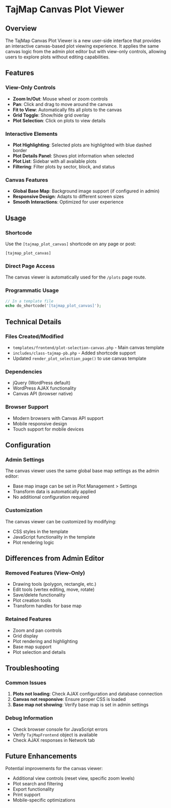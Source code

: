 # TajMap Canvas Plot Viewer

## Overview

The TajMap Canvas Plot Viewer is a new user-side interface that provides an interactive canvas-based plot viewing experience. It applies the same canvas logic from the admin plot editor but with view-only controls, allowing users to explore plots without editing capabilities.

## Features

### View-Only Controls
- **Zoom In/Out**: Mouse wheel or zoom controls
- **Pan**: Click and drag to move around the canvas
- **Fit to View**: Automatically fits all plots to the canvas
- **Grid Toggle**: Show/hide grid overlay
- **Plot Selection**: Click on plots to view details

### Interactive Elements
- **Plot Highlighting**: Selected plots are highlighted with blue dashed border
- **Plot Details Panel**: Shows plot information when selected
- **Plot List**: Sidebar with all available plots
- **Filtering**: Filter plots by sector, block, and status

### Canvas Features
- **Global Base Map**: Background image support (if configured in admin)
- **Responsive Design**: Adapts to different screen sizes
- **Smooth Interactions**: Optimized for user experience

## Usage

### Shortcode
Use the `[tajmap_plot_canvas]` shortcode on any page or post:

```
[tajmap_plot_canvas]
```

### Direct Page Access
The canvas viewer is automatically used for the `/plots` page route.

### Programmatic Usage
```php
// In a template file
echo do_shortcode('[tajmap_plot_canvas]');
```

## Technical Details

### Files Created/Modified
- `templates/frontend/plot-selection-canvas.php` - Main canvas template
- `includes/class-tajmap-pb.php` - Added shortcode support
- Updated `render_plot_selection_page()` to use canvas template

### Dependencies
- jQuery (WordPress default)
- WordPress AJAX functionality
- Canvas API (browser native)

### Browser Support
- Modern browsers with Canvas API support
- Mobile responsive design
- Touch support for mobile devices

## Configuration

### Admin Settings
The canvas viewer uses the same global base map settings as the admin editor:
- Base map image can be set in Plot Management > Settings
- Transform data is automatically applied
- No additional configuration required

### Customization
The canvas viewer can be customized by modifying:
- CSS styles in the template
- JavaScript functionality in the template
- Plot rendering logic

## Differences from Admin Editor

### Removed Features (View-Only)
- Drawing tools (polygon, rectangle, etc.)
- Edit tools (vertex editing, move, rotate)
- Save/delete functionality
- Plot creation tools
- Transform handles for base map

### Retained Features
- Zoom and pan controls
- Grid display
- Plot rendering and highlighting
- Base map support
- Plot selection and details

## Troubleshooting

### Common Issues
1. **Plots not loading**: Check AJAX configuration and database connection
2. **Canvas not responsive**: Ensure proper CSS is loaded
3. **Base map not showing**: Verify base map is set in admin settings

### Debug Information
- Check browser console for JavaScript errors
- Verify `TajMapFrontend` object is available
- Check AJAX responses in Network tab

## Future Enhancements

Potential improvements for the canvas viewer:
- Additional view controls (reset view, specific zoom levels)
- Plot search and filtering
- Export functionality
- Print support
- Mobile-specific optimizations

